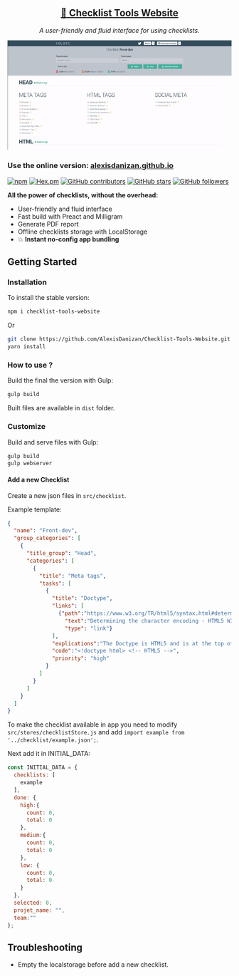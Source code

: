 <h2 align="center"><a href="https://alexisdanizan.github.io">🍿 Checklist Tools Website</a></h2>

<p align="center">
  <em>A user-friendly and fluid interface for using checklists.</em>
</p>
<p align="center">
    <a href="https://alexisdanizan.github.io" target="_blank">
        <img alt="Checklist tools website" title="Checklist tools website" src="https://github.com/AlexisDanizan/Checklist-Tools-Website/blob/master/data/checklist-tools.gif?raw=true" width="800">
    </a>
</p>


### Use the online version: [alexisdanizan.github.io](https://alexisdanizan.github.io)

[![npm](https://img.shields.io/npm/dw/localeval.svg)](https://www.npmjs.com/package/checklist-tools-website)
[![Hex.pm](https://img.shields.io/hexpm/l/plug.svg)]()
[![GitHub contributors](https://img.shields.io/github/contributors/cdnjs/cdnjs.svg)]()
[![GitHub stars](https://img.shields.io/github/stars/badges/shields.svg?style=social&label=Stars)](https://github.com/AlexisDanizan/Checklist-Tools-Website)
[![GitHub followers](https://img.shields.io/github/followers/espadrine.svg?style=social&label=Follow)]()

  
**All the power of checklists, without the overhead:**
 - User-friendly and fluid interface
 - Fast build with Preact and Milligram
 - Generate PDF report
 - Offline checklists storage with LocalStorage
 - 💥 **Instant no-config app bundling**


## Getting Started

### Installation

To install the stable version:
```bash
npm i checklist-tools-website
```

Or
```bash
git clone https://github.com/AlexisDanizan/Checklist-Tools-Website.git
yarn install
```

### How to use ?
Build the final the version with Gulp:
```bash
gulp build
```
Built files are available in `dist` folder.

### Customize

Build and serve files with Gulp:
```bash
gulp build
gulp webserver
```
#### Add a new Checklist
Create a new json files in `src/checklist`.

Example template:
```json
{
  "name": "Front-dev",
  "group_categories": [
    {
      "title_group": "Head",
      "categories": [
        {
          "title": "Meta tags",
          "tasks": [
            {
              "title": "Doctype",
              "links": [
                {"path":"https://www.w3.org/TR/html5/syntax.html#determining-the-character-encoding",
                  "text":"Determining the character encoding - HTML5 W3C",
                  "type": "link"}
              ],
              "explications":"The Doctype is HTML5 and is at the top of all your HTML pages.",
              "code":"<!doctype html> <!-- HTML5 -->",
              "priority": "high"
            }
          ]
        }
      ]
    }
  ]
}
```

To make the checklist available in app you need to modify `src/stores/checklistStore.js` 
and add `import example from '../checklist/example.json';`.

Next add it in INITIAL_DATA:
```js
const INITIAL_DATA = {
  checklists: [
    example
  ],
  done: {
    high:{
      count: 0,
      total: 0
    },
    medium:{
      count: 0,
      total: 0
    },
    low: {
      count: 0,
      total: 0
    }
  },
  selected: 0,
  projet_name: "",
  team:""
};
```
## Troubleshooting
 - Empty the localstorage before add a new checklist.
